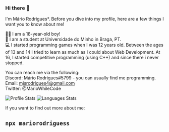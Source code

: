 ### Hi there 👋
I'm Mário Rodrigues*. Before you dive into my profile, here are a few things I want you to know about me!

💁‍♂️‍ I am a 18-year-old boy! <br />
📖  I am a student at Universidade do Minho in Braga, PT.  <br />
💻  I started programming games when I was 12 years old. Between the ages of 13 and 14 I tried to learn as much as I could about Web Development. At 16, I started competitive programming (using C++) and since there i never stopped. </br>



You can reach me via the following: </br>
 Discord: Mário Rodrigues#5799 - you can usually find me programming. </br>
 Email: mjsrodrigues4@gmail.com </br>
 Twitter: @MarioWhileCode  </br>
 
![Profile Stats](https://github-readme-stats.vercel.app/api?username=mariorodrigues10&count_private=true&theme=tokyonight&show_icons=true)
![Languages Stats](https://github-readme-stats.vercel.app/api/top-langs/?username=mariorodrigues10&layout=compact&theme=tokyonight&langs_count=6)


If you want to find out more about me:  </br>
## `npx mariorodriguess` 
